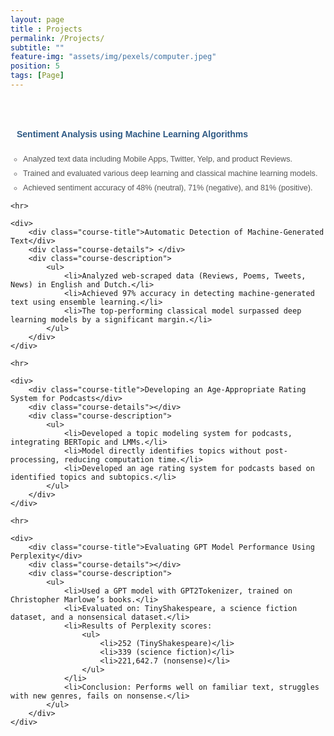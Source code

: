 ```yaml
--- 
layout: page
title : Projects
permalink: /Projects/
subtitle: "" 
feature-img: "assets/img/pexels/computer.jpeg"
position: 5
tags: [Page]
---
```

<style>
 
  <style>
    body {
        background-color: white; /* Light gray background color */
        margin: 0; /* Remove default margins */
        padding: 0; /* Remove default padding */
    }

    /* General container for better alignment and formatting */
    .education-section {
        max-width: 900px;
        margin: 0 auto; /* Center align the section */
        padding: 10px 0; /* Add vertical spacing */
        font-family: 'Avenir Next LT Pro', sans-serif;
    }

    /* Highlight section with no box */
    .highlight {
        max-width: 900px;
        margin: 0 auto 20px;
        padding: 0; /* No padding for clean look */
        font-weight: normal;
        color: rgba(150,170,150,1);
        font-size: 1.2em;
        margin-left: 10px;
        margin-top: 40px;
        margin-bottom: 30px;
    }

    /* Add indentation for the content below the section title */
    .education-content {
        margin-left: 30px; /* Indentation for education content */
    }

    /* Styling for course/project titles */
    .course-title {
        font-weight: bold;
        color: rgba(46, 89, 132,1); /* Royal Blue */
        font-size: 1em; /* Slightly smaller but still noticeable */
        margin-left: 10px; /* Increase space below title */
        margin-bottom: 5px;
    }

    /* Styling for course details (dates) */
    .course-details {
        font-size: .9em; /* Clear and noticeable */
        font-weight: normal;
        color: black; /* Dark gray for better readability */
        margin-bottom: 25px; /* Add space below details */
        margin-left: 15px;
    }

    /* Styling for course descriptions */
    .course-description {
        margin-top: 15px; /* Space between details and description */
        margin-left: 10px;
    }

    .course-description ul {
        margin: 0;
        padding-left: 10px; /* Slight indentation for bullets */
        list-style-type: circle; /* Use circle bullets */
    }

    /* Styling the list bullets (circles) */
    .course-description ul li::marker {
        color: gray; /* Change the bullet color */
        font-weight: bold; /* Make the bullet bold */
    }

    .course-description ul li {
        margin-bottom: 8px; /* Increase spacing between bullet points */
        font-size: 0.9em; /* Readable size */
        color: #555; /* Slightly lighter gray for description text */
        line-height: 1.2; 
    }

    /* Divider styling */
    hr {
        border: 0;
        border-top: 1px solid #ddd;
        margin: 30px 0; /* Add more space between sections */
    }
</style>

<!-- Feature Image -->
<img src="assets/img/pexels/back.jpg" class="feature-img" alt="">

<h1 class="education-title"></h1>

<section class="education-section">
    <div>
        <div class="course-title">Sentiment Analysis using Machine Learning Algorithms</div>
        <div class="course-details"> </div>
        <div class="course-description">
            <ul>
                <li>Analyzed text data including Mobile Apps, Twitter, Yelp, and product Reviews.</li>
                <li>Trained and evaluated various deep learning and classical machine learning models.</li>
                <li>Achieved sentiment accuracy of 48% (neutral), 71% (negative), and 81% (positive).</li>
            </ul>
        </div>
    </div>

    <hr>

    <div>
        <div class="course-title">Automatic Detection of Machine-Generated Text</div>
        <div class="course-details"> </div>
        <div class="course-description">
            <ul>
                <li>Analyzed web-scraped data (Reviews, Poems, Tweets, News) in English and Dutch.</li>
                <li>Achieved 97% accuracy in detecting machine-generated text using ensemble learning.</li>
                <li>The top-performing classical model surpassed deep learning models by a significant margin.</li>
            </ul>
        </div>
    </div>

    <hr>

    <div>
        <div class="course-title">Developing an Age-Appropriate Rating System for Podcasts</div>
        <div class="course-details"></div>
        <div class="course-description">
            <ul>
                <li>Developed a topic modeling system for podcasts, integrating BERTopic and LMMs.</li>
                <li>Model directly identifies topics without post-processing, reducing computation time.</li>
                <li>Developed an age rating system for podcasts based on identified topics and subtopics.</li>
            </ul>
        </div>
    </div>

    <hr>

    <div>
        <div class="course-title">Evaluating GPT Model Performance Using Perplexity</div>
        <div class="course-details"></div>
        <div class="course-description">
            <ul>
                <li>Used a GPT model with GPT2Tokenizer, trained on Christopher Marlowe’s books.</li>
                <li>Evaluated on: TinyShakespeare, a science fiction dataset, and a nonsensical dataset.</li>
                <li>Results of Perplexity scores:
                    <ul>
                        <li>252 (TinyShakespeare)</li>
                        <li>339 (science fiction)</li>
                        <li>221,642.7 (nonsense)</li>
                    </ul>
                </li>
                <li>Conclusion: Performs well on familiar text, struggles with new genres, fails on nonsense.</li>
            </ul>
        </div>
    </div>
</section>
